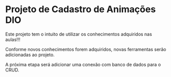 # Projeto de Cadastro de Animações DIO

Este projeto tem o intuito de utilizar os conhecimentos adquiridos nas aulas!!!

Conforme novos conhecimentos forem adquiridos, novas ferramentas serão adicionadas ao projeto.

A próxima etapa será adicionar uma conexão com banco de dados para o CRUD.

